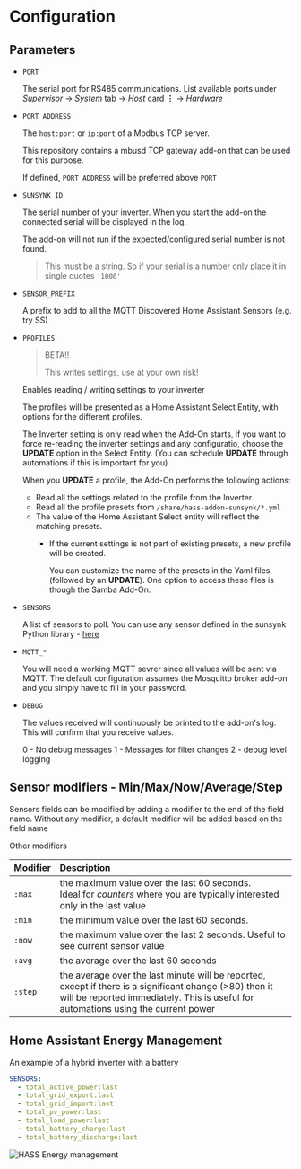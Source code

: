 # Configuration

## Parameters

- `PORT`

  The serial port for RS485 communications. List available ports under _Supervisor_ -> _System_ tab -> _Host_ card **&vellip;** -> _Hardware_

- `PORT_ADDRESS`

  The `host:port` or `ip:port` of a Modbus TCP server.

  This repository contains a mbusd TCP gateway add-on that can be used for this purpose.

  If defined, `PORT_ADDRESS` will be preferred above `PORT`

- `SUNSYNK_ID`

  The serial number of your inverter. When you start the add-on the connected serial will be displayed in the log.

  The add-on will not run if the expected/configured serial number is not found.

  > This must be a string. So if your serial is a number only place it in single quotes `'1000'`

- `SENSOR_PREFIX`

  A prefix to add to all the MQTT Discovered Home Assistant Sensors (e.g. try SS)

- `PROFILES`

  > BETA!!
  >
  > This writes settings, use at your own risk!

  Enables reading / writing settings to your inverter

  The profiles will be presented as a Home Assistant Select Entity, with options for the different profiles.

  The Inverter setting is only read when the Add-On starts, if you want to force re-reading the inverter settings and any configuratio, choose the **UPDATE** option in the Select Entity. (You can schedule **UPDATE** through automations if this is important for you)

  When you **UPDATE** a profile, the Add-On performs the following actions:
  - Read all the settings related to the profile from the Inverter.
  - Read all the profile presets from `/share/hass-addon-sunsynk/*.yml`
  - The value of the Home Assistant Select entity will reflect the matching presets.
    - If the current settings is not part of existing presets, a new profile will be created.

      You can customize the name of the presets in the Yaml files (followed by an **UPDATE**).
      One option to access these files is though the Samba Add-On.


- `SENSORS`

  A list of sensors to poll. You can use any sensor defined in the sunsynk Python library - [here](https://github.com/kellerza/sunsynk/blob/main/sunsynk/definitions.py)

- `MQTT_*`

  You will need a working MQTT sevrer since all values will be sent via MQTT.
  The default configuration assumes the Mosquitto broker add-on and you simply have to
  fill in your password.

- `DEBUG`

  The values received will continuously be printed to the add-on's log. This will confirm
  that you receive values.

  0 - No debug messages
  1 - Messages for filter changes
  2 - debug level logging

## Sensor modifiers - Min/Max/Now/Average/Step

Sensors fields can be modified by adding a modifier to the end of the field name.
Without any modifier, a default modifier will be added based on the field name

Other modifiers

| Modifier | Description                                                                                                                      |
| -------- | :------------------------------------------------------------------------------------------------------------------------------- |
| `:max`   | the maximum value over the last 60 seconds. <br/> Ideal for _counters_ where you are typically interested only in the last value |
| `:min`   | the minimum value over the last 60 seconds.                                                                                      |
| `:now`   | the maximum value over the last 2 seconds. Useful to see current sensor value                                                    |
| `:avg`   | the average over the last 60 seconds                                                                                             |
| `:step`  | the average over the last minute will be reported, except if there is a significant change (>80) then it will be reported immediately. This is useful for automations using the current power |

## Home Assistant Energy Management

An example of a hybrid inverter with a battery

```yaml
SENSORS:
  - total_active_power:last
  - total_grid_export:last
  - total_grid_import:last
  - total_pv_power:last
  - total_load_power:last
  - total_battery_charge:last
  - total_battery_discharge:last
```

![HASS Energy management](energy.png)
